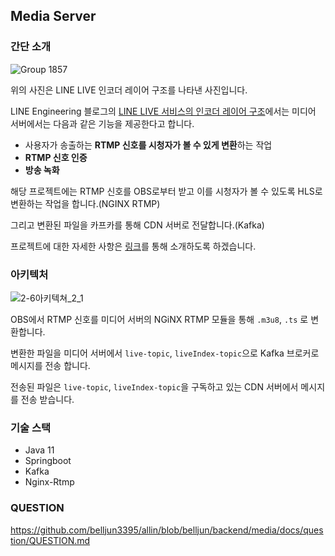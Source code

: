 ## Media Server

### 간단 소개

![Group 1857](https://user-images.githubusercontent.com/102807742/218959914-c94d309e-8ef6-4c4e-b357-39f2a184fc07.png)


위의 사진은 LINE LIVE 인코더 레이어 구조를 나타낸 사진입니다.

LINE Engineering 블로그의 [LINE LIVE 서비스의 인코더 레이어 구조](https://engineering.linecorp.com/ko/blog/the-structure-of-the-line-live-s-encoder-layer/#cdn-origin-server)에서는 미디어 서버에서는 다음과 같은 기능을 제공한다고 합니다.

+ 사용자가 송출하는 **RTMP 신호를 시청자가 볼 수 있게 변환**하는 작업
+ **RTMP 신호 인증**
+ **방송 녹화**

해당 프로젝트에는 RTMP 신호를 OBS로부터 받고 이를 시청자가 볼 수 있도록 HLS로 변환하는 작업을 합니다.(NGINX RTMP)

그리고 변환된 파일을 카프카를 통해 CDN 서버로 전달합니다.(Kafka)

프로젝트에 대한 자세한 사항은 [링크](https://github.com/belljun3395/allin/tree/belljun/backend/media/docs)를 통해 소개하도록 하겠습니다.

### 아키텍처

![2-6아키텍쳐_2_1](https://user-images.githubusercontent.com/102807742/218960323-43148af5-8c54-40ad-87b4-8173f81f2626.jpg)

OBS에서 RTMP 신호를 미디어 서버의 NGiNX RTMP 모듈을 통해 `.m3u8`, `.ts` 로 변환합니다.

변환한 파일을 미디어 서버에서 `live-topic`, `liveIndex-topic`으로 Kafka 브로커로 메시지를 전송 합니다.

전송된 파일은 `live-topic`, `liveIndex-topic`을 구독하고 있는 CDN 서버에서 메시지를 전송 받습니다.

### 기술 스택

+ Java 11
+ Springboot
+ Kafka
+ Nginx-Rtmp

### QUESTION

https://github.com/belljun3395/allin/blob/belljun/backend/media/docs/question/QUESTION.md